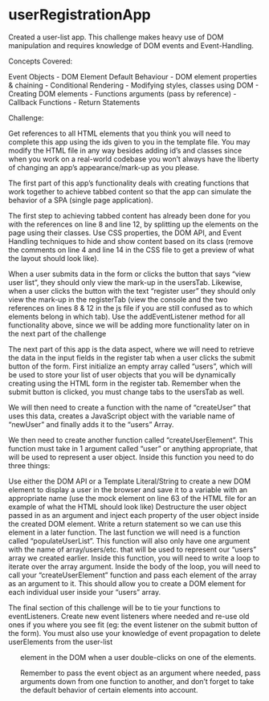 # userRegistrationApp
Created a user-list app. This challenge makes heavy use of DOM manipulation and requires knowledge of DOM events and Event-Handling.

Concepts Covered:

Event Objects - DOM Element Default Behaviour - DOM element properties & chaining - Conditional Rendering - Modifying styles, classes using DOM - Creating DOM elements - Functions arguments (pass by reference) - Callback Functions - Return Statements

Challenge:

 

Get references to all HTML elements that you think you will need to complete this app using the ids given to you in the template file. You may modify the HTML file in any way besides adding id’s and classes since when you work on a real-world codebase you won’t always have the liberty of changing an app’s appearance/mark-up as you please. 

The first part of this app’s functionality deals with creating functions that work together to achieve tabbed content so that the app can simulate the behavior of a SPA (single page application).

The first step to achieving tabbed content has already been done for you with the references on line 8 and line 12, by splitting up the elements on the page using their classes. Use CSS properties, the DOM API, and Event Handling techniques to hide and show content based on its class (remove the comments on line 4 and line 14 in the CSS file to get a preview of what the layout should look like).

When a user submits data in the form or clicks the button that says “view user list”, they should only view the mark-up in the usersTab. Likewise, when a user clicks the button with the text “register user” they should only view the mark-up in the registerTab (view the console and the two references on lines 8 & 12 in the js file if you are still confused as to which elements belong in which tab). Use the addEventListener method for all functionality above, since we will be adding more functionality later on in the next part of the challenge

The next part of this app is the data aspect, where we will need to retrieve the data in the input fields in the register tab when a user clicks the submit button of the form. First initialize an empty array called “users”, which will be used to store your list of user objects that you will be dynamically creating using the HTML form in the register tab. Remember when the submit button is clicked, you must change tabs to the usersTab as well.

We will then need to create a function with the name of “createUser” that uses this data, creates a JavaScript object with the variable name of “newUser” and finally adds it to the “users” Array.

We then need to create another function called “createUserElement”. This function must take in 1 argument called “user” or anything appropriate, that will be used to represent a user object. Inside this function you need to do three things:

Use either the DOM API or a Template Literal/String to create a new DOM element to display a user in the browser and save it to a variable with an appropriate name (use the mock element on line 63 of the HTML file for an example of what the HTML should look like)
Destructure the user object passed in as an argument and inject each property of the user object inside the created DOM element.
Write a return statement so we can use this element in a later function.
The last function we will need is a function called “populateUserList”. This function will also only have one argument with the name of array/users/etc. that will be used to represent our “users” array we created earlier. Inside this function, you will need to write a loop to iterate over the array argument. Inside the body of the loop, you will need to call your “createUserElement” function and pass each element of the array as an argument to it. This should allow you to create a DOM element for each individual user inside your “users” array.

The final section of this challenge will be to tie your functions to eventListeners. Create new event listeners where needed and re-use old ones if you where you see fit (eg: the event listener on the submit button of the form). You must also use your knowledge of event propagation to delete userElements from the user-list <ul> element in the DOM when a user double-clicks on one of the elements.

Remember to pass the event object as an argument where needed, pass arguments down from one function to another, and don’t forget to take the default behavior of certain elements into account.
